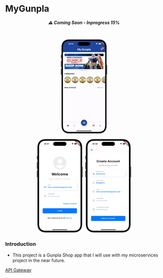 <h1>MyGunpla</h1>

<div align="center">
  
  ***<p style="text-align: center;">⚠️ Coming Soon - Inprogress 15%</p>***
  
</div>
<br/>
<p align="center">
  <img src="./assets/github/example_01.png" width="30%">
</p>
<p align="center">
  <img src="./assets/github/example_02.png" width="30%">
  <img src="./assets/github/example_03.png" width="30%">
</p>

<h3>Introduction</h3>
<ul>
    <li>This project is a Gunpla Shop app that I will use with my microservices project in the near future.</li>
</ul>

[API Gateway](https://github.com/santichoks/stc-auth-service)
